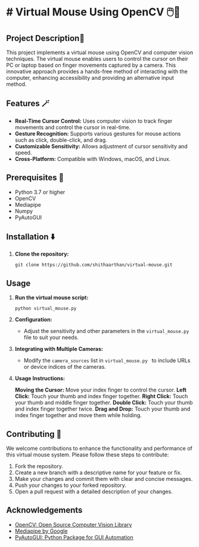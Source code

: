 # # Virtual Mouse Using OpenCV 🖱️🤏
## Project Description📝
This project implements a virtual mouse using OpenCV and computer vision techniques. The virtual mouse enables users to control the cursor on their PC or laptop based on finger movements captured by a camera. This innovative approach provides a hands-free method of interacting with the computer, enhancing accessibility and providing an alternative input method.

## Features 🪄

 -   **Real-Time Cursor Control:** Uses computer vision to track finger movements and control the cursor in real-time.
-   **Gesture Recognition:** Supports various gestures for mouse actions such as click, double-click, and drag.
-   **Customizable Sensitivity:** Allows adjustment of cursor sensitivity and speed.
-   **Cross-Platform:** Compatible with Windows, macOS, and Linux.
## Prerequisites 🌟

-   Python 3.7 or higher
-   OpenCV
-   Mediapipe
-   Numpy
-   PyAutoGUI

## Installation ⬇️

1.  **Clone the repository:**
    
    `git clone https://github.com/shithaarthan/virtual-mouse.git` 

## Usage

1.  **Run the virtual mouse script:**
    
    `python virtual_mouse.py` 
    
2.  **Configuration:**
    
    -    Adjust the sensitivity and other parameters in the `virtual_mouse.py ` file to suit your needs.
3.  **Integrating with Multiple Cameras:**
    
    -   Modify the `camera_sources` list in `virtual_mouse.py ` to include URLs or device indices of the cameras.
  1.  **Usage Instructions:**
    
      **Moving the Cursor:** Move your index finger to control the cursor.
      **Left Click:** Touch your thumb and index finger together.
    **Right Click:** Touch your thumb and middle finger together.
     **Double Click:** Touch your thumb and index finger together twice.
  **Drag and Drop:** Touch your thumb and index finger together and move them while holding.
  

## Contributing 🤝


We welcome contributions to enhance the functionality and performance of this virtual mouse system. Please follow these steps to contribute:

1.  Fork the repository.
2.  Create a new branch with a descriptive name for your feature or fix.
3.  Make your changes and commit them with clear and concise messages.
4.  Push your changes to your forked repository.
5.  Open a pull request with a detailed description of your changes.
## Acknowledgements

-   [OpenCV: Open Source Computer Vision Library](https://opencv.org/)
-   [Mediapipe by Google](https://mediapipe.dev/)
-   [PyAutoGUI: Python Package for GUI Automation](https://pyautogui.readthedocs.io/)
